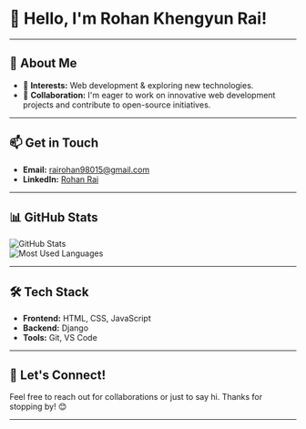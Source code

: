 # 👋 Hello, I'm **Rohan Khengyun Rai**!

---

## 🌟 About Me
- 👀 **Interests:** Web development & exploring new technologies.
- 💞️ **Collaboration:** I'm eager to work on innovative web development projects and contribute to open-source initiatives.

---

## 📫 Get in Touch
- **Email:** [rairohan98015@gmail.com](mailto:rairohan98015@gmail.com)  
- **LinkedIn:** [Rohan Rai](https://www.linkedin.com/in/rohan-rai-096a182b2/)  

---

## 📊 GitHub Stats
![GitHub Stats](https://github-readme-stats.vercel.app/api?username=Rohan-Khengyung&show_icons=true&theme=radical)  
![Most Used Languages](https://github-readme-stats.vercel.app/api/top-langs/?username=Rohan-Khengyung&layout=compact&theme=radical)  

---

## 🛠️ Tech Stack
- **Frontend:** HTML, CSS, JavaScript  
- **Backend:** Django  
- **Tools:** Git, VS Code  

---

## 📩 Let's Connect!
Feel free to reach out for collaborations or just to say hi. Thanks for stopping by! 😊

---

<!---  
Rohan-Khengyung/Rohan-Khengyung is a ✨ special ✨ repository because its `README.md` (this file) appears on your GitHub profile.  
You can click the Preview link to take a look at your changes.  
--->
